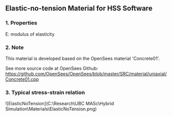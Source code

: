 ## Elastic-no-tension Material for HSS Software



### 1. Properties

E: 	modulus of elasticity

### 2. Note

This material is developed based on the OpenSees material 'Concrete01'.

See more source code at OpenSees Github: https://github.com/OpenSees/OpenSees/blob/master/SRC/material/uniaxial/Concrete01.cpp 

### 3. Typical stress-strain relation

![ElasticNoTension](C:\Research\UBC MASc\Hybrid Simulation\Materials\ElasticNoTension.png)